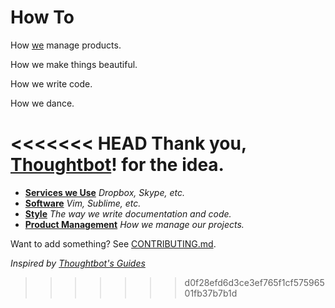 How To
======

How [we][sparkbox] manage products.

How we make things beautiful.

How we write code.

How we dance.

<<<<<<< HEAD
Thank you, [Thoughtbot](/thoughtbot/guides)! for the idea.
=======
* **[Services we Use](/services)** _Dropbox, Skype, etc._
* **[Software](/software)** _Vim, Sublime, etc._
* **[Style](/style)** _The way we write documentation and code._
* **[Product Management](/product_management)** _How we manage our projects._

Want to add something? See [CONTRIBUTING.md](/CONTRIBUTING.md).

_Inspired by [Thoughtbot's Guides][thoughtbotg]_

[readmet]: /readme_template
[thoughtbotg]: https://github.com/thoughtbot/guides
[sparkbox]: http://seesparkbox.com
>>>>>>> d0f28efd6d3ce3ef765f1cf57596501fb37b7b1d
